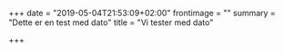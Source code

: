+++
date = "2019-05-04T21:53:09+02:00"
frontimage = ""
summary = "Dette er en test med dato"
title = "Vi tester med dato"

+++
